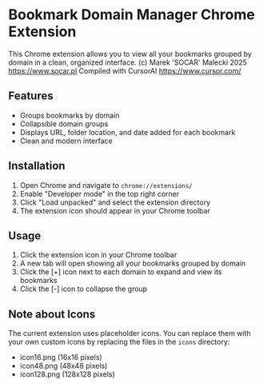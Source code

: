 # Bookmark Domain Manager Chrome Extension

This Chrome extension allows you to view all your bookmarks grouped by domain in a clean, organized interface.
(c) Marek 'SOCAR' Malecki 2025 https://www.socar.pl
Compiled with CursorAI https://www.cursor.com/

## Features

- Groups bookmarks by domain
- Collapsible domain groups
- Displays URL, folder location, and date added for each bookmark
- Clean and modern interface

## Installation

1. Open Chrome and navigate to `chrome://extensions/`
2. Enable "Developer mode" in the top right corner
3. Click "Load unpacked" and select the extension directory
4. The extension icon should appear in your Chrome toolbar

## Usage

1. Click the extension icon in your Chrome toolbar
2. A new tab will open showing all your bookmarks grouped by domain
3. Click the [+] icon next to each domain to expand and view its bookmarks
4. Click the [-] icon to collapse the group

## Note about Icons

The current extension uses placeholder icons. You can replace them with your own custom icons by replacing the files in the `icons` directory:
- icon16.png (16x16 pixels)
- icon48.png (48x48 pixels)
- icon128.png (128x128 pixels) 